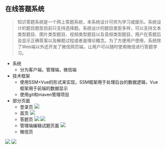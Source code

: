 ##  在线答题系统

> 知识答题系统是一个网上答题系统，本系统设计可供为学习或娱乐。系统设计的题目题型目前只支持选择题。系统设计的题目类型多样，可以支持文本类型题目、图片类型题目、视频类型题目以及音频类型题目，用户在答题后会显示正确答案以及解题过程或者是理论概念。为了方便用户使用，系统除了Web端以外还开发了微信网页端，让用户可以随时使用微信进行答题学习。

- 系统
  - 分为客户端，管理端，微信端
- 技术框架
  - 使用SSM+Vue的形式来实现，SSM框架用于处理后台的数据逻辑，Vue框架用于前端的数据显示
  - 使用git和maven管理项目
- 部分页面
  - 登录页
![](https://malizhi-blog-1252037601.cos.ap-guangzhou.myqcloud.com/AnswerWeb-README/%E7%99%BB%E5%BD%95%E9%A1%B5.png)
  - 首页
![](https://malizhi-blog-1252037601.cos.ap-guangzhou.myqcloud.com/AnswerWeb-README/%E9%A6%96%E9%A1%B5.png)
  - 答题页
![](https://malizhi-blog-1252037601.cos.ap-guangzhou.myqcloud.com/AnswerWeb-README/%E7%AD%94%E9%A2%98%E9%A1%B5%E9%9D%A2%E4%B8%80.png)
![](https://malizhi-blog-1252037601.cos.ap-guangzhou.myqcloud.com/AnswerWeb-README/%E7%AD%94%E9%A2%98%E9%A1%B5%E9%9D%A2%E4%BA%8C.png)
  - 管理端编辑试题页面
![](https://malizhi-blog-1252037601.cos.ap-guangzhou.myqcloud.com/AnswerWeb-README/%E7%AE%A1%E7%90%86%E7%AB%AF%E7%BC%96%E8%BE%91%E8%AF%95%E9%A2%98%E9%A1%B5%E9%9D%A2.png)
  - 微信页
  
![](https://malizhi-blog-1252037601.cos.ap-guangzhou.myqcloud.com/AnswerWeb-README/%E5%BE%AE%E4%BF%A1%E7%AB%AF%E7%AD%94%E9%A2%98%E9%A1%B5%E9%9D%A2%E4%B8%80.png)
![](https://malizhi-blog-1252037601.cos.ap-guangzhou.myqcloud.com/AnswerWeb-README/%E5%BE%AE%E4%BF%A1%E7%AB%AF%E7%AD%94%E9%A2%98%E9%A1%B5%E9%9D%A2%E4%BA%8C.png)